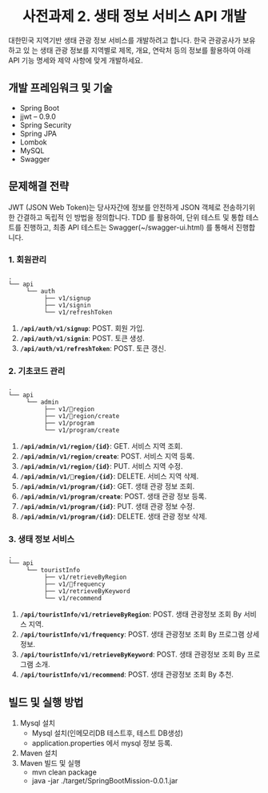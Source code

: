 <h1 align="center">
  사전과제 2. 생태 정보 서비스 API 개발
</h1>

대한민국 지역기반 생태 관광 정보 서비스를 개발하려고 합니다. 한국 관광공사가 보유하고 있 는 생태 관광 정보를 지역별로 제목, 개요, 연락처 등의 정보를 활용하여 아래 API 기능 명세와 제약 사항에 맞게 개발하세요.

## 개발 프레임워크 및 기술

* Spring Boot
* jjwt – 0.9.0
* Spring Security
* Spring JPA
* Lombok
* MySQL
* Swagger

## 문제해결 전략

JWT (JSON Web Token)는 당사자간에 정보를 안전하게 JSON 객체로 전송하기위한 간결하고 독립적 인 방법을 정의합니다.
TDD 를 활용하여, 단위 테스트 및 통합 테스트를 진행하고,
최종 API 테스트는 Swagger(~/swagger-ui.html) 를 통해서 진행합니다.

### 1. 회원관리
    .
    └── api
         └── auth
              ├── v1/signup
              ├── v1/signin
              └── v1/refreshToken

1. **`/api/auth/v1/signup`**: POST. 회원 가입.
1. **`/api/auth/v1/signin`**: POST. 토큰 생성.
1. **`/api/auth/v1/refreshToken`**: POST. 토큰 갱신.

### 2. 기초코드 관리
    .
    └── api
         └── admin
              ├── v1/region
              ├── v1/region/create
              ├── v1/program
              └── v1/program/create

1. **`/api/admin/v1/region/{id}`**: GET. 서비스 지역 조회.
1. **`/api/admin/v1/region/create`**: POST. 서비스 지역 등록.
1. **`/api/admin/v1/region/{id}`**: PUT. 서비스 지역 수정.
1. **`/api/admin/v1/region/{id}`**: DELETE. 서비스 지역 삭제.
1. **`/api/admin/v1/program/{id}`**: GET. 생태 관광 정보 조회.
1. **`/api/admin/v1/program/create`**: POST. 생태 관광 정보 등록.
1. **`/api/admin/v1/program/{id}`**: PUT. 생태 관광 정보 수정.
1. **`/api/admin/v1/program/{id}`**: DELETE. 생태 관광 정보 삭제.

### 3. 생태 정보 서비스
    .
    └── api
         └── touristInfo
              ├── v1/retrieveByRegion
              ├── v1/frequency
              ├── v1/retrieveByKeyword
              └── v1/recommend

1. **`/api/touristInfo/v1/retrieveByRegion`**: POST. 생태 관광정보 조회 By 서비스 지역.
1. **`/api/touristInfo/v1/frequency`**: POST. 생태 관광정보 조회 By 프로그램 상세정보.
1. **`/api/touristInfo/v1/retrieveByKeyword`**: POST. 생태 관광정보 조회 By 프로그램 소개.
1. **`/api/touristInfo/v1/recommend`**: POST. 생태 관광정보 조회 By 추천.

## 빌드 및 실행 방법
1. Mysql 설치
   - Mysql 설치(인메모리DB 테스트후, 테스트 DB생성)
   - application.properties 에서 mysql 정보 등록.
2. Maven 설치
3. Maven 빌드 및 실행
   - mvn clean package
   - java -jar ./target/SpringBootMission-0.0.1.jar
